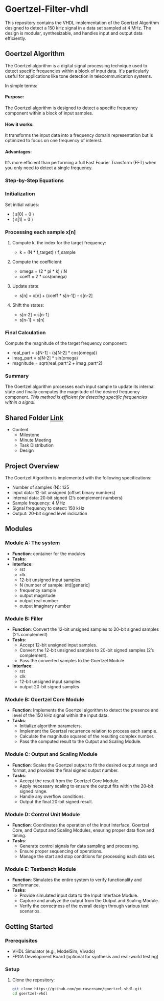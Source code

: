 # Goertzel-Filter-vhdl

This repository contains the VHDL implementation of the Goertzel Algorithm designed to detect a 150 kHz signal in a data set sampled at 4 MHz. The design is modular, synthesizable, and handles input and output data efficiently.


## Goertzel Algorithm
The Goertzel algorithm is a digital signal processing technique used to detect specific frequencies within a block of input data. It's particularly useful for applications like tone detection in telecommunication systems.

In simple terms:

#### Purpose: 
The Goertzel algorithm is designed to detect a specific frequency component within a block of input samples.
#### How it works: 
It transforms the input data into a frequency domain representation but is optimized to focus on one frequency of interest.
#### Advantages: 
It’s more efficient than performing a full Fast Fourier Transform (FFT) when you only need to detect a single frequency.

### Step-by-Step Equations

### Initialization
Set initial values:
- \( s[0] = 0 \)
- \( s[1] = 0 \)

### Processing each sample x[n]
1. Compute k, the index for the target frequency:
   - k = (N * f_target) / f_sample

2. Compute the coefficient:
   - omega = (2 * pi * k) / N
   - coeff = 2 * cos(omega)

3. Update state:
   - s[n] = x[n] + (coeff * s[n-1]) - s[n-2]

4. Shift the states:
   - s[n-2] = s[n-1]
   - s[n-1] = s[n]

### Final Calculation
Compute the magnitude of the target frequency component:
- real_part = s[N-1] - (s[N-2] * cos(omega))
- imag_part = s[N-2] * sin(omega)
- magnitude = sqrt(real_part^2 + imag_part^2)

### Summary
The Goertzel algorithm processes each input sample to update its internal state and finally computes the magnitude of the desired frequency component. *This method is efficient for detecting specific frequencies within a signal.*

## Shared Folder [Link](https://fhdoprod.sharepoint.com/:f:/r/sites/Stud-Microelectronic/Shared%20Documents/General?csf=1&web=1&e=UawF4C)
- Content
  - Milestone
  - Minute Meeting
  - Task Distribution
  - Design

## Project Overview

The Goertzel Algorithm is implemented with the following specifications:
- Number of samples (N): 135
- Input data: 12-bit unsigned (offset binary numbers)
- Internal data: 20-bit signed (2’s complement numbers)
- Sample frequency: 4 MHz
- Signal frequency to detect: 150 kHz
- Output: 20-bit signed level indication

## Modules

### Module A: The system
- **Function**: container for the modules
- **Tasks**:
- **Interface**:
  - rst
  - clk
  - 12-bit unsigned input samples.
  - N (number of sample: int)[generic]
  - frequency sample
  - output magnitude
  - output real number
  - output imaginary number
 
### Module B: Filler
- **Function**: Convert the 12-bit unsigned samples to 20-bit signed samples (2’s complement)
- **Tasks**:
  - Accept 12-bit unsigned input samples.
  - Convert the 12-bit unsigned samples to 20-bit signed samples (2’s complement).
  - Pass the converted samples to the Goertzel Module.
- **Interface**:
  - rst
  - clk
  - 12-bit unsigned input samples.
  - output 20-bit signed samples

### Module B: Goertzel Core Module
- **Function**: Implements the Goertzel algorithm to detect the presence and level of the 150 kHz signal within the input data.
- **Tasks**:
  - Initialize algorithm parameters.
  - Implement the Goertzel recurrence relation to process each sample.
  - Calculate the magnitude squared of the resulting complex number.
  - Pass the computed result to the Output and Scaling Module.

### Module C: Output and Scaling Module
- **Function**: Scales the Goertzel output to fit the desired output range and format, and provides the final signed output number.
- **Tasks**:
  - Accept the result from the Goertzel Core Module.
  - Apply necessary scaling to ensure the output fits within the 20-bit signed range.
  - Handle any overflow conditions.
  - Output the final 20-bit signed result.

### Module D: Control Unit Module
- **Function**: Coordinates the operation of the Input Interface, Goertzel Core, and Output and Scaling Modules, ensuring proper data flow and timing.
- **Tasks**:
  - Generate control signals for data sampling and processing.
  - Ensure proper sequencing of operations.
  - Manage the start and stop conditions for processing each data set.

### Module E: Testbench Module
- **Function**: Simulates the entire system to verify functionality and performance.
- **Tasks**:
  - Provide simulated input data to the Input Interface Module.
  - Capture and analyze the output from the Output and Scaling Module.
  - Verify the correctness of the overall design through various test scenarios.

## Getting Started

### Prerequisites
- VHDL Simulator (e.g., ModelSim, Vivado)
- FPGA Development Board (optional for synthesis and real-world testing)

### Setup
1. Clone the repository:
   ```bash
   git clone https://github.com/yourusername/goertzel-vhdl.git
   cd goertzel-vhdl
